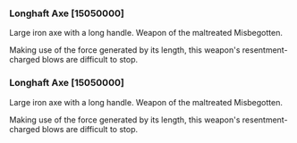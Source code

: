 ### Longhaft Axe [15050000]

Large iron axe with a long handle. Weapon of the maltreated Misbegotten.

Making use of the force generated by its length, this weapon's resentment-charged blows are difficult to stop.### Longhaft Axe [15050000]

Large iron axe with a long handle. Weapon of the maltreated Misbegotten.

Making use of the force generated by its length, this weapon's resentment-charged blows are difficult to stop.